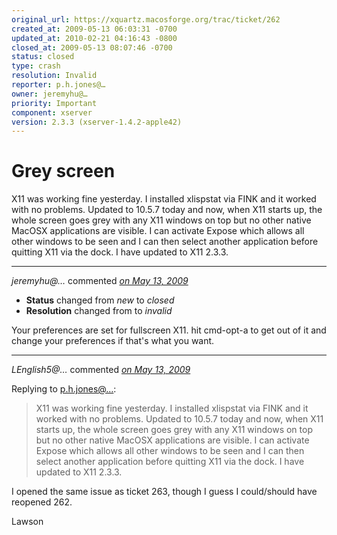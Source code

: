 ```yaml
---
original_url: https://xquartz.macosforge.org/trac/ticket/262
created_at: 2009-05-13 06:03:31 -0700
updated_at: 2010-02-21 04:16:43 -0800
closed_at: 2009-05-13 08:07:46 -0700
status: closed
type: crash
resolution: Invalid
reporter: p.h.jones@…
owner: jeremyhu@…
priority: Important
component: xserver
version: 2.3.3 (xserver-1.4.2-apple42)
---
```


Grey screen
===========


X11 was working fine yesterday. I installed xlispstat via FINK and it worked with no problems. Updated to 10.5.7 today and now, when X11 starts up, the whole screen goes grey with any X11 windows on top but no other native MacOSX applications are visible. I can activate Expose which allows all other windows to be seen and I can then select another application before quitting X11 via the dock. I have updated to X11 2.3.3.



---

*jeremyhu@…* commented *[on May 13, 2009](https://xquartz.macosforge.org/trac/ticket/262#comment:1 "May 13, 2009 at 8:07 AM PDT")*

-   **Status** changed from *new* to *closed*
-   **Resolution** changed from to *invalid*

Your preferences are set for fullscreen X11. hit cmd-opt-a to get out of it and change your preferences if that's what you want.



---

*LEnglish5@…* commented *[on May 13, 2009](https://xquartz.macosforge.org/trac/ticket/262#comment:2 "May 13, 2009 at 2:20 PM PDT")*

Replying to [p.h.jones@…](https://xquartz.macosforge.org/trac/ticket/262):

> X11 was working fine yesterday. I installed xlispstat via FINK and it worked with no problems. Updated to 10.5.7 today and now, when X11 starts up, the whole screen goes grey with any X11 windows on top but no other native MacOSX applications are visible. I can activate Expose which allows all other windows to be seen and I can then select another application before quitting X11 via the dock. I have updated to X11 2.3.3.

I opened the same issue as ticket 263, though I guess I could/should have reopened 262.

Lawson



